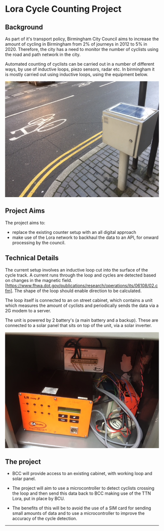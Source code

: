 # Lora Cycle Counting Project

## Background

As part of it's transport policy, Birmingham City Council aims to increase the amount of cycling in Birmingham from 2% of journeys  in 2012 to 5% in 2020. Therefore, the city has a need to monitor the number of cyclists using the road and path network in the city.

Automated counting of cyclists can be carried out in a number of different ways, by use of inductive loops, piezo sensors, radar etc. In birmingham it is mostly carried out using inductive loops, using the equipment below.

![Counter Picture](https://github.com/radforaw/cycling/blob/master/IMG_1095.JPG "A Loop Based Cycle Counter")

## Project Aims

The project aims to:
- replace the existing counter setup with an all digital approach
- make use of the Lora network to backhaul the data to an API, for onward processing by the council. 

## Technical Details

The current setup involves an inductive loop cut into the surface of the cycle track. A current runs through the loop and cycles are detected based on changes in the magnetic field. [https://www.fhwa.dot.gov/publications/research/operations/its/06108/02.cfm]. The shape of the loop should enable direction to be calculated.

The loop itself is connected to an on street cabinet, which contains a unit which measures the amount of cyclists and periodically sends the data via a 2G modem to a server.

The unit is powered by 2 battery's (a main battery and a backup). These are connected to a solar panel that sits on top of the unit, via a solar inverter.

![Counter Picture](https://github.com/radforaw/cycling/blob/master/IMG_1178.JPG "Inside the cycle counter box")

## The project

- BCC will provide access to an existing cabinet, with working loop and solar panel.
 
- The project will aim to use a microcontroller to detect cyclists crossing the loop and then send this data back to BCC making use of the TTN Lora, put in place by BCU.

- The benefits of this will be to avoid the use of a SIM card for sending small amounts of data and to use a microcontroller to improve the accuracy of the cycle detection.

---


